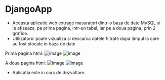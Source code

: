 # DjangoApp
  - Aceasta aplicatie web extrage masuratori dintr-o baza de date MySQL si le afiseaza, pe prima pagina, intr-un tabel, iar pe a doua pagina, prin 2 grafice.
  - Utilizatorul poate vizualiza si descarca datele filtrate dupa timpul la care au fost stocate in baza de date
    
  Prima pagina html:
  ![image](https://user-images.githubusercontent.com/84518155/119088222-fe158b80-ba10-11eb-831e-7754969879cf.png)
  ![image](https://user-images.githubusercontent.com/84518155/119088247-08d02080-ba11-11eb-95a9-24240d4f7de4.png)
  
  A doua pagina html:
  ![image](https://user-images.githubusercontent.com/84518155/119088386-446aea80-ba11-11eb-9297-1b6928447249.png)
  ![image](https://user-images.githubusercontent.com/84518155/119088417-5187d980-ba11-11eb-9532-9973b694c6da.png)
  
  - Aplicatia este in curs de dezvoltare.
  
  
  
  


  
